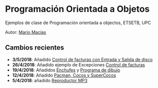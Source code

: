 # Programación Orientada a Objetos

Ejemplos de clase de Programación orientada a objectos, ETSETB, UPC

Autor: [Mario Macías](http://www.macias.info)

## Cambios recientes

* **3/5/2018**: Añadido [Control de facturas con Entrada y Salida de disco](Tema%2011%20-%20Entrada%20y%20Salida/ControlFacturas_Disco)
* **26/4/2018**: Añadido ejemplo de Excepciones [Control de facturas](Tema%2010%20-%20Excepciones/ControlFacturas)
* **19/4/2018**: Añadidos [Enchufes](Tema%2009%20-%20Polimorfismo/Enchufes)
 y [Programa de dibujo](Tema%2009%20-%20Polimorfismo/ProgramaDibujo)
* **12/4/2018**: Añadido [Pacman, Cocos y SuperCocos](Tema%2007%20-%20Herencia/Pacman,%20Cocos%20y%20SuperCocos)
* **5/4/2018**: añadido [Reproductor MP3](https://github.com/mariomac/poo/tree/master/Tema%2006%20-%20Contenedores/ReproductorMP3)
